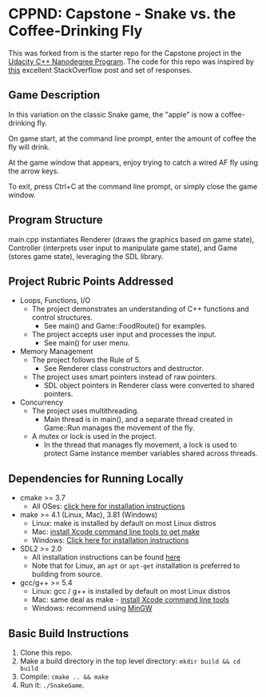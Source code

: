 # CPPND: Capstone - Snake vs. the Coffee-Drinking Fly

This was forked from is the starter repo for the Capstone project in the [Udacity C++ Nanodegree Program](https://www.udacity.com/course/c-plus-plus-nanodegree--nd213). The code for this repo was inspired by [this](https://codereview.stackexchange.com/questions/212296/snake-game-in-c-with-sdl) excellent StackOverflow post and set of responses.

## Game Description
In this variation on the classic Snake game, the "apple" is now a coffee-drinking fly.

On game start, at the command line prompt, enter the amount of coffee the fly will drink.

At the game window that appears, enjoy trying to catch a wired AF fly using the arrow keys.

To exit, press Ctrl+C at the command line prompt, or simply close the game window.

## Program Structure
main.cpp instantiates Renderer (draws the graphics based on game state), Controller (interprets user input to manipulate game state), and Game (stores game state), leveraging the SDL library.

## Project Rubric Points Addressed
* Loops, Functions, I/O
  * The project demonstrates an understanding of C++ functions and control structures.
    * See main() and Game::FoodRoute() for examples.
  * The project accepts user input and processes the input.
    * See main() for user menu.
* Memory Management
  * The project follows the Rule of 5.
    * See Renderer class constructors and destructor.
  * The project uses smart pointers instead of raw pointers.
    * SDL object pointers in Renderer class were converted to shared pointers.
* Concurrency
  * The project uses multithreading.
    * Main thread is in main(), and a separate thread created in Game::Run manages the movement of the fly.
  * A mutex or lock is used in the project.
    * In the thread that manages fly movement, a lock is used to protect Game instance member variables shared across threads.
    
## Dependencies for Running Locally
* cmake >= 3.7
  * All OSes: [click here for installation instructions](https://cmake.org/install/)
* make >= 4.1 (Linux, Mac), 3.81 (Windows)
  * Linux: make is installed by default on most Linux distros
  * Mac: [install Xcode command line tools to get make](https://developer.apple.com/xcode/features/)
  * Windows: [Click here for installation instructions](http://gnuwin32.sourceforge.net/packages/make.htm)
* SDL2 >= 2.0
  * All installation instructions can be found [here](https://wiki.libsdl.org/Installation)
  * Note that for Linux, an `apt` or `apt-get` installation is preferred to building from source.
* gcc/g++ >= 5.4
  * Linux: gcc / g++ is installed by default on most Linux distros
  * Mac: same deal as make - [install Xcode command line tools](https://developer.apple.com/xcode/features/)
  * Windows: recommend using [MinGW](http://www.mingw.org/)

## Basic Build Instructions

1. Clone this repo.
2. Make a build directory in the top level directory: `mkdir build && cd build`
3. Compile: `cmake .. && make`
4. Run it: `./SnakeGame`.